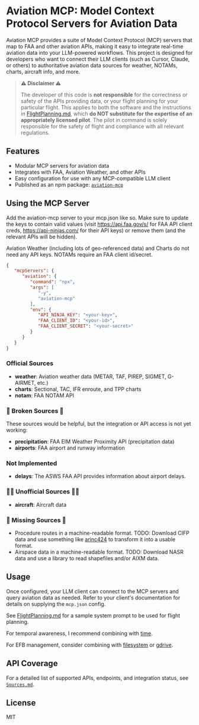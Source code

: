 # Aviation MCP: Model Context Protocol Servers for Aviation Data

Aviation MCP provides a suite of Model Context Protocol (MCP) servers that map to FAA and other aviation APIs, making it easy to integrate real-time aviation data into your LLM-powered workflows. This project is designed for developers who want to connect their LLM clients (such as Cursor, Claude, or others) to authoritative aviation data sources for weather, NOTAMs, charts, aircraft info, and more.

> **⚠️ Disclaimer ⚠️**
> 
> The developer of this code is **not responsible** for the correctness or safety of the APIs providing data, or your flight planning for your particular flight. This applies to both the software and the instructions in [FlightPlanning.md](./FlightPlanning.md), which **do NOT substitute for the expertise of an appropriately licensed pilot**. The pilot in command is solely responsible for the safety of flight and compliance with all relevant regulations.

## Features

- Modular MCP servers for aviation data
- Integrates with FAA, Aviation Weather, and other APIs
- Easy configuration for use with any MCP-compatible LLM client
- Published as an npm package: [`aviation-mcp`](https://www.npmjs.com/package/aviation-mcp)

## Using the MCP Server

Add the aviation-mcp server to your mcp.json like so. Make sure to update the keys to contain valid values (visit https://api.faa.gov/s/ for FAA API client creds, https://api-ninjas.com/ for their API keys) or remove them (and the relevant APIs will be hidden).

Aviation Weather (including lots of geo-referenced data) and Charts do not need any API keys. NOTAMs require an FAA client id/secret.

```json
{
   "mcpServers": {
      "aviation": {
         "command": "npx",
         "args": [
            "-y",
            "aviation-mcp"
         ],
         "env": {
            "API_NINJA_KEY": "<your-key>",
            "FAA_CLIENT_ID": "<your-id>",
            "FAA_CLIENT_SECRET": "<your-secret>"
         }
      }
   }
}
```

### Official Sources

- **weather**: Aviation weather data (METAR, TAF, PIREP, SIGMET, G-AIRMET, etc.)
- **charts**: Sectional, TAC, IFR enroute, and TPP charts
- **notam**: FAA NOTAM API

### 🚧 Broken Sources 🚧

These sources would be helpful, but the integration or API access is not yet working:

- **precipitation**: FAA EIM Weather Proximity API (precipitation data)
- **airports**: FAA airport and runway information

### Not Implemented

- **delays**: The ASWS FAA API provides information about airport delays.

### 🚧🚧 Unofficial Sources 🚧🚧

- **aircraft**: Aircraft data

### 🚧 Missing Sources 🚧

- Procedure routes in a machine-readable format. TODO: Download CIFP data and use something like [arinc424](https://github.com/jack-laverty/arinc424) to transform it into a usable format.
- Airspace data in a machine-readable format. TODO: Download NASR data and use a library to read shapefiles and/or AIXM data.

## Usage

Once configured, your LLM client can connect to the MCP servers and query aviation data as needed. Refer to your client's documentation for details on supplying the `mcp.json` config.

See [FlightPlanning.md](./FlightPlanning.md) for a sample system prompt to be used for flight planning.

For temporal awareness, I recommend combining with [time](https://github.com/modelcontextprotocol/servers/tree/main/src/time).

For EFB management, consider combining with [filesystem](https://github.com/modelcontextprotocol/servers/tree/main/src/filesystem)
or [gdrive](https://github.com/modelcontextprotocol/servers/tree/main/src/gdrive).

## API Coverage

For a detailed list of supported APIs, endpoints, and integration status, see [`Sources.md`](./Sources.md).

## License

MIT
